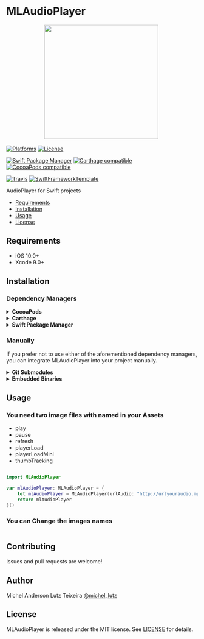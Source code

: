 # MLAudioPlayer

<p align="center">
 <img width="300" height="300"src="http://micheltlutz.me/imagens/projetos/MLAudioPlayer/MLAUDIOPLAYER.png">
 </p>

[![Platforms](https://img.shields.io/cocoapods/p/MLAudioPlayer.svg)](https://cocoapods.org/pods/MLAudioPlayer)
[![License](https://img.shields.io/cocoapods/l/MLAudioPlayer.svg)](https://raw.githubusercontent.com/micheltlutz/MLAudioPlayer/master/LICENSE)

[![Swift Package Manager](https://img.shields.io/badge/Swift%20Package%20Manager-compatible-brightgreen.svg)](https://github.com/apple/swift-package-manager)
[![Carthage compatible](https://img.shields.io/badge/Carthage-compatible-4BC51D.svg?style=flat)](https://github.com/Carthage/Carthage)
[![CocoaPods compatible](https://img.shields.io/cocoapods/v/MLAudioPlayer.svg)](https://cocoapods.org/pods/MLAudioPlayer)

[![Travis](https://img.shields.io/travis/micheltlutz/MLAudioPlayer/master.svg)](https://travis-ci.org/micheltlutz/MLAudioPlayer/branches)
[![SwiftFrameworkTemplate](https://img.shields.io/badge/SwiftFramework-Template-red.svg)](http://github.com/RahulKatariya/SwiftFrameworkTemplate)

AudioPlayer for Swift projects

- [Requirements](#requirements)
- [Installation](#installation)
- [Usage](#usage)
- [License](#license)

## Requirements

- iOS 10.0+
- Xcode 9.0+

## Installation

### Dependency Managers
<details>
  <summary><strong>CocoaPods</strong></summary>

[CocoaPods](http://cocoapods.org) is a dependency manager for Cocoa projects. You can install it with the following command:

```bash
$ gem install cocoapods
```

To integrate MLAudioPlayer into your Xcode project using CocoaPods, specify it in your `Podfile`:

```ruby
source 'https://github.com/CocoaPods/Specs.git'
platform :ios, '10.0'
use_frameworks!

pod 'MLAudioPlayer', '~> 0.0.1'
```

Then, run the following command:

```bash
$ pod install
```

</details>

<details>
  <summary><strong>Carthage</strong></summary>

[Carthage](https://github.com/Carthage/Carthage) is a decentralized dependency manager that automates the process of adding frameworks to your Cocoa application.

You can install Carthage with [Homebrew](http://brew.sh/) using the following command:

```bash
$ brew update
$ brew install carthage
```

To integrate MLAudioPlayer into your Xcode project using Carthage, specify it in your `Cartfile`:

```ogdl
github "micheltlutz/MLAudioPlayer" ~> 0.0.1
```

</details>

<details>
  <summary><strong>Swift Package Manager</strong></summary>

To use MLAudioPlayer as a [Swift Package Manager](https://swift.org/package-manager/) package just add the following in your Package.swift file.

``` swift
// swift-tools-version:4.1

import PackageDescription

let package = Package(
    name: "HelloMLAudioPlayer",
    dependencies: [
        .package(url: "https://github.com/micheltlutz/MLAudioPlayer.git", .upToNextMajor(from: "0.0.1"))
    ],
    targets: [
        .target(name: "HelloMLAudioPlayer", dependencies: ["MLAudioPlayer"])
    ]
)
```
</details>

### Manually

If you prefer not to use either of the aforementioned dependency managers, you can integrate MLAudioPlayer into your project manually.

<details>
  <summary><strong>Git Submodules</strong></summary><p>

- Open up Terminal, `cd` into your top-level project directory, and run the following command "if" your project is not initialized as a git repository:

```bash
$ git init
```

- Add MLAudioPlayer as a git [submodule](http://git-scm.com/docs/git-submodule) by running the following command:

```bash
$ git submodule add https://github.com/micheltlutz/MLAudioPlayer.git
$ git submodule update --init --recursive
```

- Open the new `MLAudioPlayer` folder, and drag the `MLAudioPlayer.xcodeproj` into the Project Navigator of your application's Xcode project.

    > It should appear nested underneath your application's blue project icon. Whether it is above or below all the other Xcode groups does not matter.

- Select the `MLAudioPlayer.xcodeproj` in the Project Navigator and verify the deployment target matches that of your application target.
- Next, select your application project in the Project Navigator (blue project icon) to navigate to the target configuration window and select the application target under the "Targets" heading in the sidebar.
- In the tab bar at the top of that window, open the "General" panel.
- Click on the `+` button under the "Embedded Binaries" section.
- You will see two different `MLAudioPlayer.xcodeproj` folders each with two different versions of the `MLAudioPlayer.framework` nested inside a `Products` folder.

    > It does not matter which `Products` folder you choose from.

- Select the `MLAudioPlayer.framework`.

- And that's it!

> The `MLAudioPlayer.framework` is automagically added as a target dependency, linked framework and embedded framework in a copy files build phase which is all you need to build on the simulator and a device.

</p></details>

<details>
  <summary><strong>Embedded Binaries</strong></summary><p>

- Download the latest release from https://github.com/micheltlutz/MLAudioPlayer/releases
- Next, select your application project in the Project Navigator (blue project icon) to navigate to the target configuration window and select the application target under the "Targets" heading in the sidebar.
- In the tab bar at the top of that window, open the "General" panel.
- Click on the `+` button under the "Embedded Binaries" section.
- Add the downloaded `MLAudioPlayer.framework`.
- And that's it!

</p></details>

## Usage

### You need two image files with named in your Assets 

- play
- pause
- refresh
- playerLoad
- playerLoadMini
- thumbTracking

```swift

import MLAudioPlayer

var mlAudioPlayer: MLAudioPlayer = {
    let mlAudioPlayer = MLAudioPlayer(urlAudio: "http://urlyouraudio.mp3")
    return mlAudioPlayer
}()


```

### You can Change the images names
```swift


```

## Contributing

Issues and pull requests are welcome!

## Author

Michel Anderson Lutz Teixeira [@michel_lutz](https://twitter.com/michel_lutz)

## License

MLAudioPlayer is released under the MIT license. See [LICENSE](https://github.com/micheltlutz/MLAudioPlayer/blob/master/LICENSE) for details.
